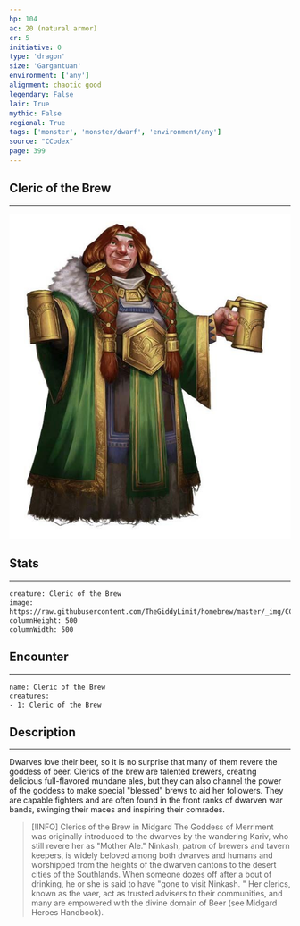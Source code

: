 ```yaml
---
hp: 104
ac: 20 (natural armor)
cr: 5
initiative: 0
type: 'dragon'    
size: 'Gargantuan'
environment: ['any']
alignment: chaotic good
legendary: False
lair: True
mythic: False
regional: True
tags: ['monster', 'monster/dwarf', 'environment/any']
source: "CCodex"
page: 399
---
```


## Cleric of the Brew
---

![|600](https://raw.githubusercontent.com/TheGiddyLimit/homebrew/master/_img/CCodex/Clericofthebrew.jpg)

## Stats
---

```statblock
creature: Cleric of the Brew
image: https://raw.githubusercontent.com/TheGiddyLimit/homebrew/master/_img/CCodex/clericofthebrew_token.png
columnHeight: 500
columnWidth: 500
```

## Encounter
---

```encounter-table
name: Cleric of the Brew
creatures:
- 1: Cleric of the Brew
```

## Description
---
 Dwarves love their beer, so it is no surprise that many of them revere the goddess of beer. Clerics of the brew are talented brewers, creating delicious full-flavored mundane ales, but they can also channel the power of the goddess to make special "blessed" brews to aid her followers. They are capable fighters and are often found in the front ranks of dwarven war bands, swinging their maces and inspiring their comrades.

> [!INFO] Clerics of the Brew in Midgard
>The Goddess of Merriment was originally introduced to the dwarves by the wandering Kariv, who still revere her as "Mother Ale." Ninkash, patron of brewers and tavern keepers, is widely beloved among both dwarves and humans and worshipped from the heights of the dwarven cantons to the desert cities of the Southlands. When someone dozes off after a bout of drinking, he or she is said to have "gone to visit Ninkash. " Her clerics, known as the vaer, act as trusted advisers to their communities, and many are empowered with the divine domain of Beer (see Midgard Heroes Handbook).




